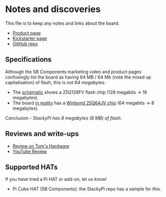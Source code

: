 # Notes and discoveries

This file is to keep any notes and links about the board.

- [Product page](https://shop.sb-components.co.uk/products/stackypi?_pos=1&_sid=7ecd982d7&_ss=r)
- [Kickstarter page](https://www.kickstarter.com/projects/1415622428/pico-zero-rp2040-pico-based-board-on-pi-zero-form-factor)
- [GitHub repo](https://github.com/sbcshop/StackyPi)

## Specifications

Although the SB Components marketing video and product pages confusingly list the board as having 64 MB / 64 Mb (note the mixed up capitalisation) of flash, this is *not 64 megabytes*.

- The [schematic](https://cdn.shopify.com/s/files/1/1217/2104/files/StackyPi-Schematic-File.pdf?v=1649228172) shows a 25Q128FV flash chip (128 megabits -> 16 megabytes).
- The board [in reality](images/flash.jpeg) has a [Winbond 25Q64JV chip](https://www.winbond.com/hq/product/code-storage-flash-memory/serial-nor-flash/?__locale=en&partNo=W25Q64JV) (64 megabits -> 8 megabytes).

Conclusion - *StackyPi has 8 megabytes (8 MB) of flash*.

## Reviews and write-ups

- [Review on Tom's Hardware](https://www.tomshardware.com/reviews/sb-components-stackypi)
- [YouTube Review](https://www.youtube.com/watch?v=6nFzbBchgRI)

## Supported HATs

If you have tried a Pi HAT or add-on, let us know!

- Pi Cube HAT (SB Components): the StackyPi repo has a sample for this.
